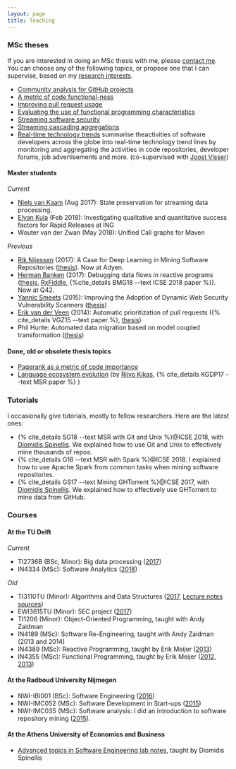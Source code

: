 ```yaml
---
layout: page
title: Teaching
---
```


### MSc theses

If you are interested in doing an MSc thesis with me, please [contact
me](about.html). You can choose any of the following topics, or propose one that
I can supervise, based on my [research interests](research.html).

* [Community analysis for GitHub projects](/courses/msc-github-community.html)
* [A metric of code functional-ness](/courses/msc-functionalness.html)
* [Improving pull request usage](/courses/msc-improve-pullreq-handling.html)
* [Evaluating the use of functional programming characteristics](/courses/msc-se-func.html)
* [Streaming software security](/courses/msc-streaming-sec/)
* [Streaming cascading aggregations](/courses/msc-cascading-aggregations.html)
* [Real-time technology trends](http://www.cs.ru.nl/J.Visser/students/open-projects/) summarise theactivities of software developers across the globe into real-time technology trend lines by monitoring and aggregating the activities in code repositories, developer forums, job advertisements and more. (co-supervised with [Joost Visser](http://www.cs.ru.nl/J.Visser/))

#### Master students

_Current_

* [Niels van Kaam](https://www.linkedin.com/in/niels-van-kaam-aa731768/) (Aug
  2017): State preservation for streaming data processing.
* [Elvan Kula](https://www.linkedin.com/in/elvan-kula/) (Feb 2018):
  Investigating qualitative and quantitative success factors for Rapid Releases at ING
* Wouter van der Zwan (May 2018): Unified Call graphs for Maven

_Previous_

* [Rik Nijessen](https://www.linkedin.com/in/rik-nijessen-6bb62b43) (2017): A Case for Deep Learning in Mining Software Repositories ([thesis](https://repository.tudelft.nl/islandora/object/uuid%3Afc0cf997-4900-435c-b213-00e5828490de)). Now at Adyen.
* [Herman Banken](https://www.linkedin.com/in/hermanbanken/) (2017): Debugging data flows in reactive programs ([thesis](http://resolver.tudelft.nl/uuid:d37cac08-195d-4dbd-a076-e3227a756717), [RxFiddle](https://rxfiddle.net), {%cite_details BMG18 --text ICSE 2018 paper %}). Now at Q42.
* [Yannic Smeets](https://nl.linkedin.com/in/yannic-smeets-a1030b73/en) (2015): Improving the Adoption of Dynamic Web Security Vulnerability Scanners ([thesis](www.ru.nl/publish/pages/769526/z03_yannic_smeets.pdf))
* [Erik van der Veen](https://www.linkedin.com/in/erikvdv1) (2014): Automatic prioritization of pull requests ({% cite_details VGZ15 --text paper %}, [thesis](http://resolver.tudelft.nl/uuid:a4df21b6-708b-4c15-a601-45f986a918f5))
* Phil Hunte: Automated data migration based on model coupled transformation ([thesis](http://resolver.tudelft.nl/uuid:b82c0906-7e76-4381-b0cd-a100ba50ccb5))

#### Done, old or obsolete thesis topics

* [Pagerank as a metric of code importance](/courses/msc-pagerank.html)
* [Language ecosystem evolution](/courses/msc-lang-ecosystem.html) (by [Riivo Kikas](https://www.linkedin.com/in/riivokikas), {% cite_details KGDP17 --text MSR paper %} )

### Tutorials

I occasionally give tutorials, mostly to fellow researchers. Here are the
latest ones:

* {% cite_details SG18 --text MSR with Git and Unix %}@ICSE 2018, with [Diomidis Spinellis](https://www.spinellis.gr/index.html.var). We explained how to use Git and Unix to effectively mine thousands of repos.
* {% cite_details G18 --text MSR with Spark %}@ICSE 2018. I explained how to use Apache Spark from common tasks when mining software repositories.
* {% cite_details GS17 --text Mining GHTorrent %}@ICSE 2017, with [Diomidis Spinellis](https://www.spinellis.gr/index.html.var). We explained how to effectively use
GHTorrent to mine data from GitHub.

### Courses

#### At the TU Delft

_Current_

* TI2736B (BSc, Minor): Big data processing ([2017](/courses/bigdata/))
* IN4334 (MSc): Software Analytics ([2018](/courses/softwanal/))

_Old_

* TI3110TU (Minor): Algorithms and Data Structures ([2017](courses/algo-ds/), [Lecture notes sources](https://github.com/gousiosg/algo-ds))
* EWI3615TU (Minor): 5EC project ([2017](courses/minor-project/))
* TI1206 (Minor): Object-Oriented Programming, taught with Andy Zaidman
* IN4189 (MSc): Software Re-Engineering, taught with Andy Zaidman (2013 and 2014)
* IN4389 (MSc): Reactive Programming, taught by Erik Meijer ([2013](/courses/rx/index.html))
* IN4355 (MSc): Functional Programming, taught by Erik Meijer ([2012](/courses/fp/index.html), [2013](courses/fp/index.html))

#### At the Radboud University Nijmegen

* NWI-IBI001 (BSc): Software Engineering ([2016](/courses/softeng/2016.html))
* NWI-IMC052 (MSc): Software Development in Start-ups ([2015](/courses/softeng/2015.html))
* NWI-IMC035 (MSc): Software analysis: I did an introduction to
software repository mining ([2015](/courses/msr/2015.html)).

#### At the Athens University of Economics and Business

* [Advanced topics in Software Engineering lab notes](/courses/atse/index.html), taught by Diomidis Spinellis
